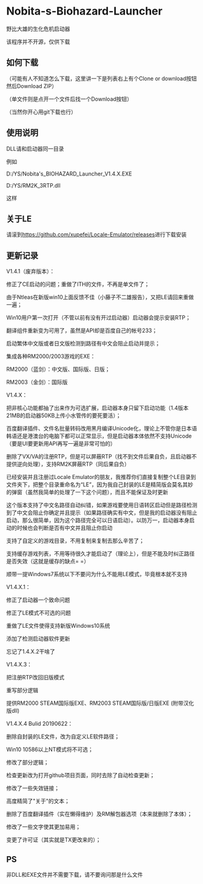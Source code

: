 # Nobita-s-Biohazard-Launcher

野比大雄的生化危机启动器

该程序并不开源，仅供下载

如何下载
----------
（可能有人不知道怎么下载，这里讲一下是列表右上有个Clone or download按钮然后Download ZIP）

（单文件则是点开一个文件后找一个Download按钮）

（当然你开心用git下载也行）

使用说明
-------------
DLL请和启动器同一目录

例如

D:/YS/Nobita's_BIOHAZARD_Launcher_V1.4.X.EXE

D:/YS/RM2K_3RTP.dll

这样

关于LE
-------------

请滚到<https://github.com/xupefei/Locale-Emulator/releases>进行下载安装

更新记录
------------
V1.4.1（废弃版本）：

修正了CE启动的问题；重做了ITH的文件，不再是单文件了；

由于Ntleas在新版win10上面反馈不佳（小藤子不二雄报告），又把LE请回来重做一遍；

Win10用户第一次打开（不管以前有没有开过启动器）启动器会提示安装RTP；

翻译组件重新变为可用了，虽然是API却是百度自己的帐号233；

启动繁体中文版或者日文版检测到路径有中文会阻止启动并提示；

集成各种RM2000/2003游戏的EXE：

RM2000（蓝剑）：中文版、国际版、日版；

RM2003（金剑）：国际版

V1.4.X：

把非核心功能都抽了出来作为可选扩展，启动器本身只留下启动功能（1.4版本21MB的启动器50KB上传小水管传的要死要活）；

百度翻译插件、文件名批量转码改用黑月编译Unicode化，理论上不管你是日本语韩语还是港澳台的电脑下都可以正常显示，但是启动器本体依然不支持Unicode（要是UI要更新用API再写一遍是非常可怕的）

删除了VX/VA的注册RTP，但是可以屏蔽RTP（找不到文件后果自负，且启动器不提供逆向处理），支持RM2K屏蔽RTP（同后果自负）

已经安装并且注册过Locale Emulator的朋友，我推荐你们直接复制整个LE目录到文件夹下，把整个目录重命名为“LE”，因为我自己封装的LE是精简版会莫名其妙的弹窗（虽然我简单的处理了一下这个问题），而且不能保证及时更新

这个版本支持了中文名路径自动纠错，如果游戏要使用日语转区启动但是路径检测到了中文会阻止你确定并且提示（如果路径确实有中文，但是我的启动器没有阻止启动，那么很简单，因为这个路径完全可以日语启动）。以防万一，启动器本身启动的时候也会判断是否有中文并且阻止你启动

支持了自定义的游戏目录，不用复制来复制去那么辛苦了；

支持缓存游戏列表，不用等待很久才能启动了（理论上），但是不能及时纠正路径是否失效（这就是缓存的缺点= =）

顺带一提Windows7系统以下不要问为什么不能用LE模式，毕竟根本就不支持

V1.4.X.1：

修正了启动器一个致命问题

修正了LE模式不可选的问题

重做了LE文件使得支持新版Windows10系统

添加了检测启动器软件更新

忘记了1.4.X.2干啥了

V1.4.X.3：

把注册RTP改回旧版模式

重写部分逻辑

提供RM2000 STEAM国际版EXE、RM2003 STEAM国际版/日版EXE (附带汉化版dll)

V1.4.X.4 Bulid 20190622：

删除自封装的LE文件，改为自定义LE软件路径；

Win10 10586以上NT模式将不可选；

修改了部分逻辑；

检查更新改为打开github项目页面，同时去除了自动检查更新；

修改了一些失效链接；

高度精简了"关于"的文本；

删除了百度翻译插件（实在懒得维护）及RM解包器选项（本来就删除了本体）；

修改了一些文字使其更加易用；

变更了许可证（其实就是TX更改来的）；

PS
---------
非DLL和EXE文件并不需要下载，请不要询问那是什么文件
